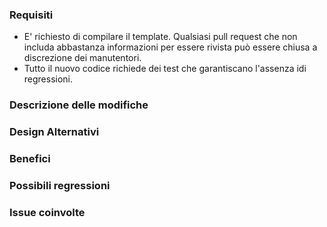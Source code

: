 <!--

Hai letto il codice di condotta del FIUP? Inviando una Pull Request dichiari di accettarlo e di rispettarlo, ciò include trattare tutti con rispetto: https://github.com/FIUP/Getting_Started/blob/master/CODE_OF_CONDUCT.md

Hai dubbi o domande? Ti serve aiuto? Dai un'occhiata ai nostri gruppi social: https://github.com/FIUP/Getting_Started/blob/master/FIUP_Rules.md#il-fiup-nei-social

-->

### Requisiti

* E' richiesto di compilare il template. Qualsiasi pull request che non includa abbastanza informazioni per essere rivista può essere chiusa a discrezione dei manutentori.
* Tutto il nuovo codice richiede dei test che garantiscano l'assenza idi regressioni.

### Descrizione delle modifiche

<!--

Dobbiamo essere in grado di capire il perché della modifica da questa descrizione. Se non si riesce a capire cosa faccia il codice da questa descrizione, la pull request potrebbe essere chiusa secondo la discrezione dei manutentori. Tieni a mente che i manutentori che controlleranno la PR potrebbero non avere familiarità o non aver lavorato recentemente al progetto, quindi per favore aiutali a capire 
l'impatto delle modifiche. 
-->

### Design Alternativi

<!-- Spiega se e quali alternative sarebbero da prendere o sono state prese in considerazione. Nel caso di più scelte, spiega perché le ragioni che hanno condotto a quelle adottate. -->

### Benefici

<!-- Quali benefici porterà la modifica adottata? -->

### Possibili regressioni

<!-- Quali sono i possibili side-effect o impatti negativi delle modifiche? -->

### Issue coinvolte

<!-- Scrivi qui, se le modifiche riguardano alcune issue -->